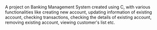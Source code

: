 A project on Banking Management System created using C, with various functionalities like creating new account, updating information of existing account, checking transactions, checking the details of existing account, removing existing account, viewing customer's list etc.
